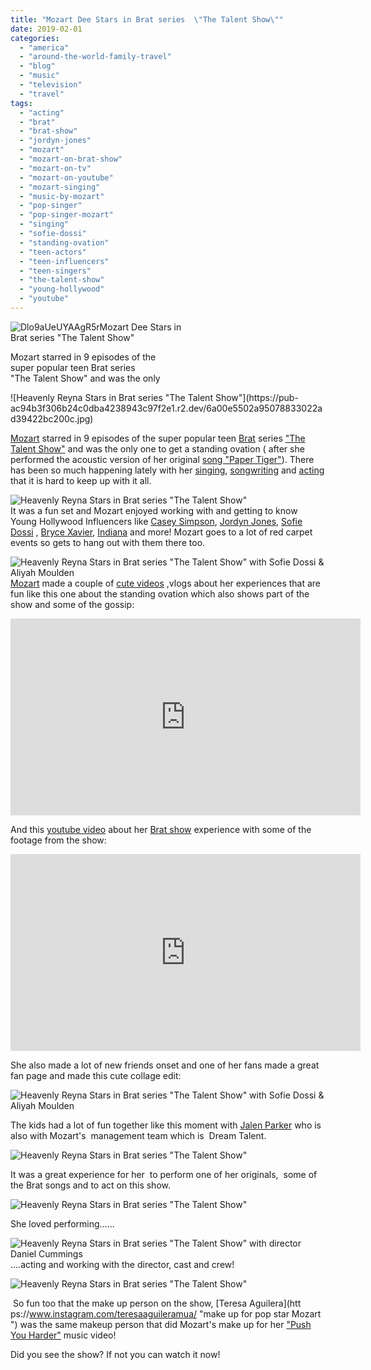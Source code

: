 ```yaml
---
title: "Mozart Dee Stars in Brat series  \"The Talent Show\""
date: 2019-02-01
categories: 
  - "america"
  - "around-the-world-family-travel"
  - "blog"
  - "music"
  - "television"
  - "travel"
tags: 
  - "acting"
  - "brat"
  - "brat-show"
  - "jordyn-jones"
  - "mozart"
  - "mozart-on-brat-show"
  - "mozart-on-tv"
  - "mozart-on-youtube"
  - "mozart-singing"
  - "music-by-mozart"
  - "pop-singer"
  - "pop-singer-mozart"
  - "singing"
  - "sofie-dossi"
  - "standing-ovation"
  - "teen-actors"
  - "teen-influencers"
  - "teen-singers"
  - "the-talent-show"
  - "young-hollywood"
  - "youtube"
---
```


![Dlo9aUeUYAAgR5r](https://pub-ac94b3f306b24c0dba4238943c97f2e1.r2.dev/6a00e5502a95078833022ad3d9d706200b.jpg)Mozart Dee Stars in  
Brat series "The Talent Show"  
  
Mozart starred in 9 episodes of the  
super popular teen Brat series  
"The Talent Show" and was the only   
  
  
  
  
  

<!--more--> ![Heavenly Reyna  Stars in Brat series  "The Talent Show"](https://pub-ac94b3f306b24c0dba4238943c97f2e1.r2.dev/6a00e5502a95078833022ad39422bc200c.jpg)  
  
[Mozart](http://soultravelers3new.local/2018/10/-mozart-dee-smashes-the-patriarchy-in-girl-power-song-push-you-harder.html "Mozart teen pop star ") starred in 9 episodes of the super popular teen [Brat](https://www.brat.com "Brat ") series ["The Talent Show"](https://www.brat.com/shows/ "Brat show") and was the only one to get a standing ovation ( after she performed the acoustic version of her original [song "Paper Tiger"](https://www.youtube.com/watch?v=r74VIYMZD_Y "Mozart sings \"Paper Tiger\"")). There has been so much happening lately with her [singing](http://soultravelers3new.local/2018/11/mozarts-female-empowerment-song-push-you-harder-acoustic-video-with-stunning-vocals-.html "Pop singer Mozart  stunning vocals"), [songwriting](http://soultravelers3new.local/2018/11/mozart-dee-in-la-weekly-performing-at-molly-malones.html "Pop singer Mozart in LA weekly ") and [acting](http://soultravelers3new.local/2018/07/mozart-dee-is-featured-in-ariana-grandes-god-is-a-woman-music-video.html "Pop singer Mozart featured in Ariana Grande God is a woman") that it is hard to keep up with it all.   
  
![Heavenly Reyna  Stars in Brat series  "The Talent Show"](https://pub-ac94b3f306b24c0dba4238943c97f2e1.r2.dev/6a00e5502a95078833022ad3ba2edc200d.jpg)  
It was a fun set and Mozart enjoyed working with and getting to know Young Hollywood Influencers like [Casey Simpson](https://www.instagram.com/caseysimpson/ "Casey Simpson"), [Jordyn Jones](https://www.instagram.com/jordynjones/ "Jordyn Jones"), [Sofie Dossi](https://www.instagram.com/sofiedossi/ "Sofie Dossi") , [Bryce Xavier](https://www.instagram.com/brycexavier/ "Bryce Xavier"), [Indiana](https://www.instagram.com/indiana/ " Indiana") and more! Mozart goes to a lot of red carpet events so gets to hang out with them there too.   
  
![Heavenly Reyna  Stars in Brat series  "The Talent Show" with Sofie Dossi & Aliyah Moulden ](https://pub-ac94b3f306b24c0dba4238943c97f2e1.r2.dev/6a00e5502a95078833022ad3baa5e2200d.jpg)  
[Mozart](http://soultravelers3new.local/2018/12/pop-singer-mozart-performs-at-simin-hope-foundations-winter-festival.html "Pop singer Mozart performs") made a couple of [cute videos](http://soultravelers3new.local/2018/12/pop-singer-mozart-performs-at-simin-hope-foundations-winter-festival.html "Mozart cute video about Brat show") ,vlogs about her experiences that are fun like this one about the standing ovation which also shows part of the show and some of the gossip:  
  

<iframe allow="accelerometer; autoplay; encrypted-media; gyroscope; picture-in-picture" allowfullscreen frameborder="0" height="315" src="https://www.youtube.com/embed/idxTpT0vg3c" width="560"></iframe>

  
  
And this [youtube video](https://www.youtube.com/watch?v=26-dvSdNfS4&t=43s "Mozart on Brat show") about her [Brat show](https://www.youtube.com/channel/UCdnJJrDUl-y_ryelLMslxkQ "Brat show with pop star Mozart ") experience with some of the footage from the show:  
  

<iframe allow="accelerometer; autoplay; encrypted-media; gyroscope; picture-in-picture" allowfullscreen frameborder="0" height="315" src="https://www.youtube.com/embed/26-dvSdNfS4" width="560"></iframe>

  
  
She also made a lot of new friends onset and one of her fans made a great fan page and made this cute collage edit:  
  
![Heavenly Reyna  Stars in Brat series  "The Talent Show" with Sofie Dossi & Aliyah Moulden ](https://pub-ac94b3f306b24c0dba4238943c97f2e1.r2.dev/6a00e5502a95078833022ad3942c75200c.jpg)  
  
The kids had a lot of fun together like this moment with [Jalen Parker](https://www.instagram.com/officialjalenparker/) who is also with Mozart's  management team which is  Dream Talent.   
  
![Heavenly Reyna  Stars in Brat series  "The Talent Show"  ](https://pub-ac94b3f306b24c0dba4238943c97f2e1.r2.dev/6a00e5502a95078833022ad3da5108200b.jpg)  
  
It was a great experience for her  to perform one of her originals,  some of the Brat songs and to act on this show.   
  
![Heavenly Reyna  Stars in Brat series  "The Talent Show"     ](https://pub-ac94b3f306b24c0dba4238943c97f2e1.r2.dev/6a00e5502a95078833022ad3949866200c.jpg)  
  
She loved performing......  
  
![Heavenly Reyna  Stars in Brat series  "The Talent Show" with director  Daniel Cummings    ](https://pub-ac94b3f306b24c0dba4238943c97f2e1.r2.dev/6a00e5502a95078833022ad3baa404200d.jpg)  
....acting and working with the director, cast and crew!    
  
![Heavenly Reyna  Stars in Brat series  "The Talent Show"    ](https://pub-ac94b3f306b24c0dba4238943c97f2e1.r2.dev/6a00e5502a95078833022ad3baa975200d.jpg)  
  
 So fun too that the make up person on the show, [Teresa Aguilera](htt
ps://www.instagram.com/teresaaguileramua/ "make up for pop star Mozart ") was the same makeup person that did Mozart's make up for her ["Push You Harder"](https://www.youtube.com/watch?v=f5n67SVQVB8 "Push you harder music video by Mozart ") music video!  
  
Did you see the show? If not you can watch it now!
